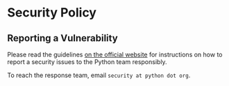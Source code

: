 # Security Policy

## Reporting a Vulnerability

Please read the guidelines [on the
official website](https://www.python.org/dev/security/) for
instructions on how to report a security issues to
the Python team responsibly.

To reach the response team, email `security at python dot org`.
